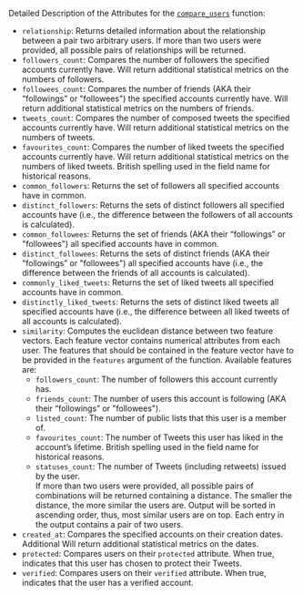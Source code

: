 Detailed Description of the Attributes for the [```compare_users```](./TwitterAPI.md#compare_users) function:


- ```relationship```: Returns detailed information about the relationship between a pair two arbitrary users. If more than two users were provided, all possible pairs of relationships will be returned.  
- ```followers_count```: Compares the number of followers the specified accounts currently have. Will return additional statistical metrics on the numbers of followers.  
- ```followees_count```:  Compares the number of friends (AKA their “followings” or "followees") the specified accounts currently have. Will return additional statistical metrics on the numbers of friends.  
- ```tweets_count```: Compares the number of composed tweets the specified accounts currently have. Will return additional statistical metrics on the numbers of tweets.  
- ```favourites_count```: Compares the number of liked tweets the specified accounts currently have. Will return additional statistical metrics on the numbers of liked tweets. British spelling used in the field name for historical reasons.  
- ```common_followers```: Returns the set of followers all specified accounts have in common.  
- ```distinct_followers```: Returns the sets of distinct followers all specified accounts have (i.e., the difference between the followers of all accounts is calculated).  
- ```common_followees```: Returns the set of friends (AKA their “followings” or "followees") all specified accounts have in common.  
- ```distinct_followees```: Returns the sets of distinct friends (AKA their “followings” or "followees") all specified accounts have (i.e., the difference between the friends of all accounts is calculated).  
- ```commonly_liked_tweets```: Returns the set of liked tweets all specified accounts have in common.  
- ```distinctly_liked_tweets```: Returns the sets of distinct liked tweets all specified accounts have (i.e., the difference between all liked tweets of all accounts is calculated).  
- ```similarity```: Computes the euclidean distance between two feature vectors. Each feature vector contains numerical attributes from each user. The features that should be contained in the feature vector have to be provided in the ```features``` argument of the function. Available features are:  
    - ```followers_count```: The number of followers this account currently has.  
    - ```friends_count```: The number of users this account is following (AKA their “followings” or "followees").  
    - ```listed_count```: The number of public lists that this user is a member of.  
    - ```favourites_count```: The number of Tweets this user has liked in the account’s lifetime. British spelling used in the field name for historical reasons.  
    - ```statuses_count```: The number of Tweets (including retweets) issued by the user.  
If more than two users were provided, all possible pairs of combinations will be returned containing a distance. The smaller the distance, the more similar the users are. Output will be sorted in ascending order, thus, most similar users are on top.
Each entry in the output contains a pair of two users.
- ```created_at```: Compares the specified accounts on their creation dates. Additional Will return additional statistical metrics on the dates.  
- ```protected```: Compares users on their ```protected``` attribute. When true, indicates that this user has chosen to protect their Tweets.
- ```verified```: Compares users on their ```verified``` attribute. When true, indicates that the user has a verified account.
